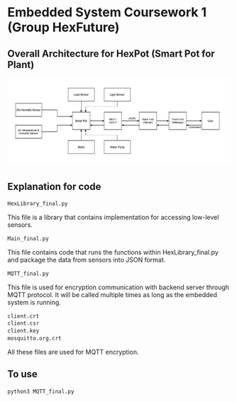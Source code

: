 # Embedded System Coursework 1 (Group HexFuture)

## Overall Architecture for HexPot (Smart Pot for Plant)

![alt text](HexPot_Architecture.jpg)

## Explanation for code

```bash
HexLibrary_final.py
```
This file is a library that contains implementation for accessing low-level sensors.

```bash
Main_final.py
```
This file contains code that runs the functions within HexLibrary_final.py and package the data from sensors into JSON format.

```bash
MQTT_final.py
```
This file is used for encryption communication with backend server through MQTT protocol. It will be called multiple times as long as the embedded system is running.

```bash
client.crt
client.csr
client.key
mosquitto.org.crt
```
All these files are used for MQTT encryption.

## To use

```bash
python3 MQTT_final.py
```